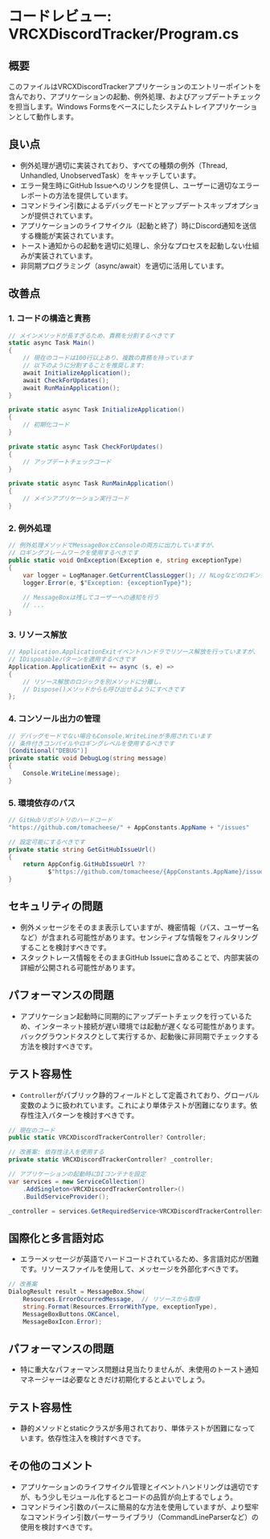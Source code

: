 # コードレビュー: VRCXDiscordTracker/Program.cs

## 概要

このファイルはVRCXDiscordTrackerアプリケーションのエントリーポイントを含んでおり、アプリケーションの起動、例外処理、およびアップデートチェックを担当します。Windows Formsをベースにしたシステムトレイアプリケーションとして動作します。

## 良い点

- 例外処理が適切に実装されており、すべての種類の例外（Thread, Unhandled, UnobservedTask）をキャッチしています。
- エラー発生時にGitHub Issueへのリンクを提供し、ユーザーに適切なエラーレポートの方法を提供しています。
- コマンドライン引数によるデバッグモードとアップデートスキップオプションが提供されています。
- アプリケーションのライフサイクル（起動と終了）時にDiscord通知を送信する機能が実装されています。
- トースト通知からの起動を適切に処理し、余分なプロセスを起動しない仕組みが実装されています。
- 非同期プログラミング（async/await）を適切に活用しています。

## 改善点

### 1. コードの構造と責務

```csharp
// メインメソッドが長すぎるため、責務を分割するべきです
static async Task Main()
{
    // 現在のコードは100行以上あり、複数の責務を持っています
    // 以下のように分割することを推奨します:
    await InitializeApplication();
    await CheckForUpdates();
    await RunMainApplication();
}

private static async Task InitializeApplication() 
{
    // 初期化コード
}

private static async Task CheckForUpdates() 
{
    // アップデートチェックコード
}

private static async Task RunMainApplication() 
{
    // メインアプリケーション実行コード
}
```

### 2. 例外処理

```csharp
// 例外処理メソッドでMessageBoxとConsoleの両方に出力していますが、
// ロギングフレームワークを使用するべきです
public static void OnException(Exception e, string exceptionType)
{
    var logger = LogManager.GetCurrentClassLogger(); // NLogなどのロギングフレームワーク
    logger.Error(e, $"Exception: {exceptionType}");
    
    // MessageBoxは残してユーザーへの通知を行う
    // ...
}
```

### 3. リソース解放

```csharp
// Application.ApplicationExitイベントハンドラでリソース解放を行っていますが、
// IDisposableパターンを適用するべきです
Application.ApplicationExit += async (s, e) =>
{
    // リソース解放のロジックを別メソッドに分離し、
    // Dispose()メソッドからも呼び出せるようにすべきです
};
```

### 4. コンソール出力の管理

```csharp
// デバッグモードでない場合もConsole.WriteLineが多用されています
// 条件付きコンパイルやロギングレベルを使用するべきです
[Conditional("DEBUG")]
private static void DebugLog(string message)
{
    Console.WriteLine(message);
}
```

### 5. 環境依存のパス

```csharp
// GitHubリポジトリのハードコード
"https://github.com/tomacheese/" + AppConstants.AppName + "/issues"

// 設定可能にするべきです
private static string GetGitHubIssueUrl()
{
    return AppConfig.GitHubIssueUrl ?? 
           $"https://github.com/tomacheese/{AppConstants.AppName}/issues";
}
```

## セキュリティの問題

- 例外メッセージをそのまま表示していますが、機密情報（パス、ユーザー名など）が含まれる可能性があります。センシティブな情報をフィルタリングすることを検討すべきです。
- スタックトレース情報をそのままGitHub Issueに含めることで、内部実装の詳細が公開される可能性があります。

## パフォーマンスの問題

- アプリケーション起動時に同期的にアップデートチェックを行っているため、インターネット接続が遅い環境では起動が遅くなる可能性があります。バックグラウンドタスクとして実行するか、起動後に非同期でチェックする方法を検討すべきです。

## テスト容易性

- `Controller`がパブリック静的フィールドとして定義されており、グローバル変数のように扱われています。これにより単体テストが困難になります。依存性注入パターンを検討すべきです。

```csharp
// 現在のコード
public static VRCXDiscordTrackerController? Controller;

// 改善案: 依存性注入を使用する
private static VRCXDiscordTrackerController? _controller;

// アプリケーションの起動時にDIコンテナを設定
var services = new ServiceCollection()
    .AddSingleton<VRCXDiscordTrackerController>()
    .BuildServiceProvider();

_controller = services.GetRequiredService<VRCXDiscordTrackerController>();
```

## 国際化と多言語対応

- エラーメッセージが英語でハードコードされているため、多言語対応が困難です。リソースファイルを使用して、メッセージを外部化すべきです。

```csharp
// 改善案
DialogResult result = MessageBox.Show(
    Resources.ErrorOccurredMessage,  // リソースから取得
    string.Format(Resources.ErrorWithType, exceptionType),
    MessageBoxButtons.OKCancel,
    MessageBoxIcon.Error);
```

## パフォーマンスの問題

- 特に重大なパフォーマンス問題は見当たりませんが、未使用のトースト通知マネージャーは必要なときだけ初期化するとよいでしょう。

## テスト容易性

- 静的メソッドとstaticクラスが多用されており、単体テストが困難になっています。依存性注入を検討すべきです。

## その他のコメント

- アプリケーションのライフサイクル管理とイベントハンドリングは適切ですが、もう少しモジュール化するとコードの品質が向上するでしょう。
- コマンドライン引数のパースに簡易的な方法を使用していますが、より堅牢なコマンドライン引数パーサーライブラリ（CommandLineParserなど）の使用を検討すべきです。
